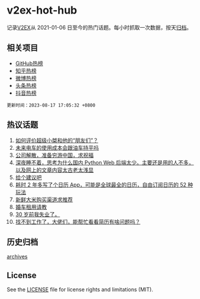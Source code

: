 # v2ex-hot-hub

 记录[V2EX](https://www.v2ex.com/)从 2021-01-06 日至今的热门话题。每小时抓取一次数据，按天[归档](archives)。
 
 ## 相关项目

- [GitHub热榜](https://github.com/snaildev/github-hot-hub)
- [知乎热榜](https://github.com/snaildev/zhihu-hot-hub)
- [微博热榜](https://github.com/snaildev/weibo-hot-hub)
- [头条热榜](https://github.com/snaildev/toutiao-hot-hub)
- [抖音热榜](https://github.com/snaildev/douyin-hot-hub)


 `更新时间：2023-08-17 17:05:32 +0800`

## 热议话题

1. [如何评价超级小桀和他的“朋友们”？](https://www.v2ex.com/t/965958)
1. [未来电车的使用成本会跟油车持平吗](https://www.v2ex.com/t/965961)
1. [公司解散，准备穷游中国，求祝福](https://www.v2ex.com/t/965863)
1. [深夜睡不着，思考为什么国内 Python Web 后端太少。主要还是用的人不多，以及网上的文章内容太古老太浅显](https://www.v2ex.com/t/965956)
1. [给个建议吧](https://www.v2ex.com/t/966058)
1. [耗时 2 年多写了个日历 App，可能是全球最全的日历，自由订阅日历的 52 种玩法](https://www.v2ex.com/t/966033)
1. [新鲜大米购买渠道求推荐](https://www.v2ex.com/t/965891)
1. [婚车租用请教](https://www.v2ex.com/t/965971)
1. [30 岁前我失业了。](https://www.v2ex.com/t/966116)
1. [找不到工作了，大佬们，能帮忙看看简历有啥问题吗？](https://www.v2ex.com/t/966032)

## 历史归档

[archives](archives)

## License

See the [LICENSE](LICENSE) file for license rights and limitations (MIT).

